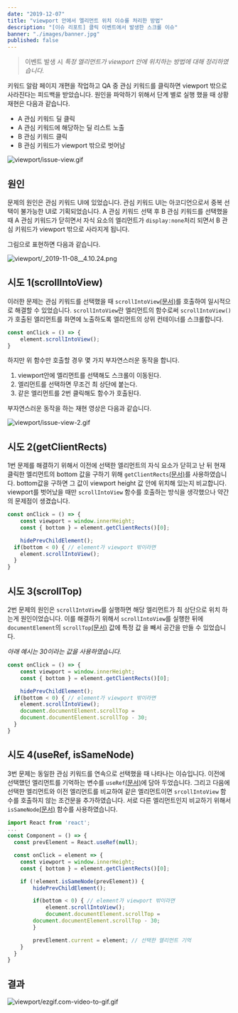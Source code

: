 ```yaml
---
date: "2019-12-07"
title: "viewport 안에서 엘리먼트 위치 이슈를 처리한 방법"
description: "[이슈 리포트] 클릭 이벤트에서 발생한 스크롤 이슈"
banner: "./images/banner.jpg"
published: false
---
```


> 이벤트 발생 시 *특정 엘리먼트가 viewport 안에 위치하는 방법에 대해 정리하였습니다.*

키워드 알람 페이지 개편을 작업하고 QA 중 관심 키워드를 클릭하면 viewport 밖으로 사라진다는 피드백을 받았습니다. 원인을 파악하기 위해서 단계 별로 실행 했을 때 상황 재현은 다음과 같습니다.

- A 관심 키워드 딜 클릭
- A 관심 키워드에 해당하는 딜 리스트 노출
- B 관심 키워드 클릭
- B 관심 키워드가 viewport 밖으로 벗어남

![viewport/issue-view.gif](viewport/issue-view.gif)

## 원인

문제의 원인은 관심 키워드 UI에 있었습니다. 관심 키워드 UI는 아코디언으로서 중복 선택이 불가능한 UI로 기획되었습니다. A 관심 키워드 선택 후 B 관심 키워드를 선택했을 때 A 관심 키워드가 닫히면서 자식 요소의 엘리먼트가 `display:none`처리 되면서 B 관심 키워드가 viewport 밖으로 사라지게 됩니다.

그림으로 표현하면 다음과 같습니다.

![viewport/_2019-11-08__4.10.24.png](viewport/_2019-11-08__4.10.24.png)

## 시도 1(scrollIntoView)

이러한 문제는 관심 키워드를 선택했을 때 `scrollIntoView`[(문서)](https://developer.mozilla.org/en-US/docs/Web/API/Element/scrollIntoView)를 호출하여 일시적으로 해결할 수 있었습니다. `scrollIntoView`란 엘리먼트의 함수로써 `scrollIntoView()`가 호출된 엘리먼트를 화면에 노출하도록 엘리먼트의 상위 컨테이너를 스크롤합니다. 

```jsx
const onClick = () => {
	element.scrollIntoView();
}
```

하지만 위 함수만 호출할 경우 몇 가지 부자연스러운 동작을 합니다.

1. viewport안에 엘리먼트를 선택해도 스크롤이 이동된다.
2. 엘리먼트를 선택하면 무조건 최 상단에 붙는다.
3. 같은 엘리먼트를 2번 클릭해도 함수가 호출된다.

부자연스러운 동작을 하는 재현 영상은 다음과 같습니다.

![viewport/issue-view-2.gif](viewport/issue-view-2.gif)

## 시도 2(getClientRects)

1번 문제를 해결하기 위해서 이전에 선택한 엘리먼트의 자식 요소가 닫히고 난 뒤 현재 클릭한 엘리먼트의 bottom 값을 구하기 위해 `getClientRects`[(문서)](https://developer.mozilla.org/en-US/docs/Web/API/Element/getClientRects)를 사용하였습니다. bottom값을 구하면 그 값이 viewport height 값 안에 위치해 있는지 비교합니다. viewport를 벗어났을 때만 `scrollIntoView` 함수를 호출하는 방식을 생각했으나 약간의 문제점이 생겼습니다.

```jsx
const onClick = () => {
	const viewport = window.innerHeight;
	const { bottom } = element.getClientRects()[0];

	hidePrevChildElement();
  if(bottom < 0) { // element가 viewport 밖이라면
    element.scrollIntoView();
  }
}
```

## 시도 3(scrollTop)

2번 문제의 원인은 `scrollIntoView`를 실행하면 해당 엘리먼트가 최 상단으로 위치 하는게 원인이었습니다. 이를 해결하기 위해서 `scrollIntoView`를 실행한 뒤에 `documentElement`의 `scrollTop`[(문서)](https://developer.mozilla.org/en-US/docs/Web/API/Element/scrollTop) 값에 특정 값 을 빼서 공간을 만들 수 있었습니다. 

*아래 예시는 30이라는 값을 사용하였습니다.*

```jsx
const onClick = () => {
	const viewport = window.innerHeight;
	const { bottom } = element.getClientRects()[0];

	hidePrevChildElement();
  if(bottom < 0) { // element가 viewport 밖이라면
    element.scrollIntoView();
    document.documentElement.scrollTop =
    document.documentElement.scrollTop - 30;
  }
}
```

## 시도 4(useRef, isSameNode)

3번 문제는 동일한 관심 키워드를 연속으로 선택했을 때 나타나는 이슈입니다. 이전에 선택했던 엘리먼트를 기억하는 변수를 `useRef`[(문서)](https://ko.reactjs.org/docs/hooks-reference.html#useref)에 담아 두었습니다. 그리고 다음에 선택한 엘리먼트와 이전 엘리먼트를 비교하여 같은 엘리먼트이면 `srcollIntoView` 함수를 호출하지 않는 조건문을 추가하였습니다. 서로 다른 엘리먼트인지 비교하기 위해서 `isSameNode`[(문서)](https://developer.mozilla.org/en-US/docs/Web/API/Node/isSameNode) 함수를 사용하였습니다.

```jsx
import React from 'react';
...
const Component = () => {
  const prevElement = React.useRef(null);

  const onClick = element => {
    const viewport = window.innerHeight;
    const { bottom } = element.getClientRects()[0];

    if (!element.isSameNode(prevElement)) {
	    hidePrevChildElement();

	    if(bottom < 0) { // element가 viewport 밖이라면
		    element.scrollIntoView();
		    document.documentElement.scrollTop =
        document.documentElement.scrollTop - 30;
	    }

	    prevElement.current = element; // 선택한 엘리먼트 기억
    }
  }
}
```

## 결과

![viewport/ezgif.com-video-to-gif.gif](viewport/ezgif.com-video-to-gif.gif)